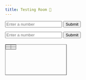 ```yaml
---
title: Testing Room 🧪
---
```



<div> <input type="number" id="numberInput" placeholder="Enter a number"> <button onclick="displayNumber()">Submit</button> </div> <p id="output"></p> <script> function displayNumber() { var number = document.getElementById('numberInput').value; document.getElementById('output').innerText = 'Your number is: ' + number; } </script>

<div> <input type="number" id="numberInput" placeholder="Enter a number">
<button onclick="displayNumber()">Submit</button> </div> 

<table border="1" style="width: 200px; height: 100px; text-align: center; margin-top: 20px;"> <tr> <td id="cell1"></td> <td></td> </tr> <tr> <td></td> <td id="cell2"></td> </tr> </table>


<script> function displayNumber() { var number = document.getElementById('numberInput').value; document.getElementById('cell1').innerText = number; document.getElementById('cell2').innerText = number; } </script>
